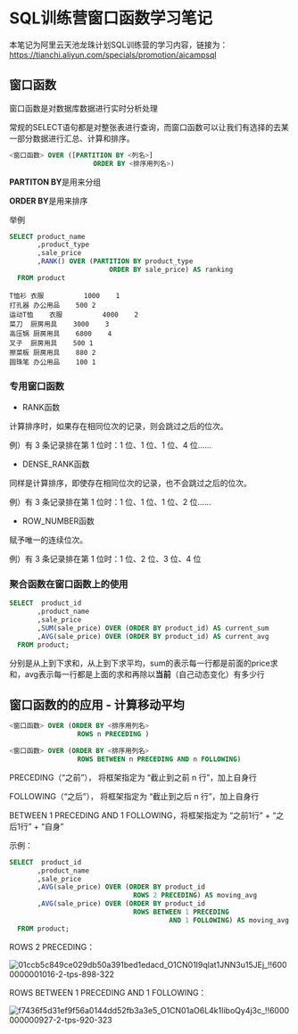 # SQL训练营窗口函数学习笔记
本笔记为阿里云天池龙珠计划SQL训练营的学习内容，链接为：https://tianchi.aliyun.com/specials/promotion/aicampsql
## 窗口函数
窗口函数是对数据库数据进行实时分析处理

常规的SELECT语句都是对整张表进行查询，而窗口函数可以让我们有选择的去某一部分数据进行汇总、计算和排序。
```sql
<窗口函数> OVER ([PARTITION BY <列名>]
                     ORDER BY <排序用列名>)  
```
**PARTITON BY**是用来分组

**ORDER BY**是用来排序

举例
```sql
SELECT product_name
       ,product_type
       ,sale_price
       ,RANK() OVER (PARTITION BY product_type
                         ORDER BY sale_price) AS ranking
  FROM product  
```
```
T恤衫	衣服	        1000	1
打孔器	办公用品	500	2
运动T恤	衣服	        4000	2
菜刀	厨房用具	3000	3
高压锅	厨房用具	6800	4
叉子	厨房用具	500	1
擦菜板	厨房用具	880	2
圆珠笔	办公用品	100	1
```
### 专用窗口函数
- RANK函数

计算排序时，如果存在相同位次的记录，则会跳过之后的位次。

例）有 3 条记录排在第 1 位时：1 位、1 位、1 位、4 位……

- DENSE_RANK函数

同样是计算排序，即使存在相同位次的记录，也不会跳过之后的位次。

例）有 3 条记录排在第 1 位时：1 位、1 位、1 位、2 位……

- ROW_NUMBER函数

赋予唯一的连续位次。

例）有 3 条记录排在第 1 位时：1 位、2 位、3 位、4 位
### 聚合函数在窗口函数上的使用
```sql
SELECT  product_id
       ,product_name
       ,sale_price
       ,SUM(sale_price) OVER (ORDER BY product_id) AS current_sum
       ,AVG(sale_price) OVER (ORDER BY product_id) AS current_avg  
  FROM product;  
```
分别是从上到下求和，从上到下求平均，sum的表示每一行都是前面的price求和，avg表示每一行都是上面的求和再除以**当前**（自己动态变化）有多少行
## 窗口函数的的应用 - 计算移动平均
```sql
<窗口函数> OVER (ORDER BY <排序用列名>
                 ROWS n PRECEDING )  
                 
<窗口函数> OVER (ORDER BY <排序用列名>
                 ROWS BETWEEN n PRECEDING AND n FOLLOWING)
```
PRECEDING（“之前”）， 将框架指定为 “截止到之前 n 行”，加上自身行

FOLLOWING（“之后”）， 将框架指定为 “截止到之后 n 行”，加上自身行

BETWEEN 1 PRECEDING AND 1 FOLLOWING，将框架指定为 “之前1行” + “之后1行” + “自身”

示例：
```sql
SELECT  product_id
       ,product_name
       ,sale_price
       ,AVG(sale_price) OVER (ORDER BY product_id
                               ROWS 2 PRECEDING) AS moving_avg
       ,AVG(sale_price) OVER (ORDER BY product_id
                               ROWS BETWEEN 1 PRECEDING 
                                        AND 1 FOLLOWING) AS moving_avg  
  FROM product;
```
ROWS 2 PRECEDING：

![01ccb5c849ce029db50a391bed1edacd_O1CN01l9qlat1JNN3u15JEj_!!6000000001016-2-tps-898-322](https://user-images.githubusercontent.com/55366350/128451095-68a67382-dbfc-4a55-8412-933257281571.png)

ROWS BETWEEN 1 PRECEDING AND 1 FOLLOWING：

![f7436f5d31ef9f56a0144dd52fb3a3e5_O1CN01aO6L4k1IiboQy4j3c_!!6000000000927-2-tps-920-323](https://user-images.githubusercontent.com/55366350/128451110-5aeab58f-3de5-47b2-b516-a4cae3429fbf.png)

